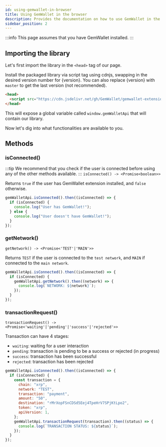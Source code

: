 ```yaml
---
id: using-gemwallet-in-browser
title: Using GemWallet in the browser
description: Provides the documentation on how to use GemWallet in the browser thanks to our CDN.
sidebar_position: 2
---
```


:::info
This page assumes that you have GemWallet installed.
:::

## Importing the library

Let's first import the library in the `<head>` tag of our page.

Install the packaged library via script tag using cdnjs, swapping in the desired version number for \{version\}. You can also replace \{version\} with `master` to get the last version (not recommended).

```html
<head>
  <script src="https://cdn.jsdelivr.net/gh/GemWallet/gemwallet-extension@\{version\}/dist/gemwallet-api.min.js"></script>
</head>
```

This will expose a global variable called `window.gemWalletApi` that will contain our library.

Now let's dig into what functionalities are available to you.

## Methods

### isConnected()

:::tip
We recommend that you check if the user is connected before using any of the other methods available.
:::
`isConnected() -> <Promise<boolean>>`

Returns `true` if the user has GemWallet extension installed, and `false` otherwise.

```javascript
gemWalletApi.isConnected().then((isConnected) => {
  if (isConnected) {
    console.log("User has GemWallet!");
  } else {
    console.log("User doesn't have GemWallet!");
  }
});
```

### getNetwork()

`getNetwork() -> <Promise<'TEST'|'MAIN'>>`

Returns `TEST` if the user is connected to the `test network`, and `MAIN` if connected to the `main network`.

```javascript
gemWalletApi.isConnected().then((isConnected) => {
  if (isConnected) {
    gemWalletApi.getNetwork().then((network) => {
      console.log(`NETWORK: ${network}`);
    });
  }
});
```

### transactionRequest()

`transactionRequest() -> <Promise<'waiting'|'pending'|'success'|'rejected'>>`

Transaction can have 4 stages:

- `waiting`: waiting for a user interaction
- `pending`: transaction is pending to be a success or rejected (in progress)
- `success`: transaction has been successful
- `rejected`: transaction has been rejected

```javascript
gemWalletApi.isConnected().then((isConnected) => {
  if (isConnected) {
    const transaction = {
      chain: "xrp",
      network: "TEST",
      transaction: "payment",
      amount: "50",
      destination: "rMrXopFSnCDSd5Eej4TpeHrV7SPjKtLpo2",
      token: "xrp",
      apiVersion: 1,
    };
    gemWalletApi.transactionRequest(transaction).then((status) => {
      console.log(`TRANSACTION STATUS: ${status}`);
    });
  }
});
```
